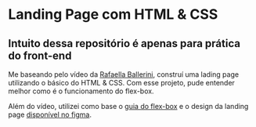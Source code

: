 # Landing Page com HTML & CSS
## Intuito dessa repositório é apenas para prática do front-end

Me baseando pelo vídeo da [Rafaella Ballerini](https://youtu.be/llF6vD-RljE), construí uma lading page utilizando o básico do HTML & CSS. Com esse projeto, pude entender melhor como é o funcionamento do flex-box.

Além do vídeo, utilizei como base o [guia do flex-box](https://css-tricks.com/snippets/css/a-guide-to-flexbox/) e o design  da landing page [disponível no figma](https://www.figma.com/file/myqP66iQwzjwjrIAJyyrip/BalleBot?node-id=2%3A2).
